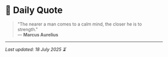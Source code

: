 # 📜 Daily Quote

> "The nearer a man comes to a calm mind, the closer he is to strength."  
> — **Marcus Aurelius**

---

_Last updated: 18 July 2025 ⏳_
